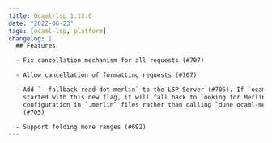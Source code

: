 ```yaml
---
title: Ocaml-lsp 1.12.0
date: "2022-06-23"
tags: [ocaml-lsp, platform]
changelog: |
  ## Features

  - Fix cancellation mechanism for all requests (#707)

  - Allow cancellation of formatting requests (#707)

  - Add `--fallback-read-dot-merlin` to the LSP Server (#705). If `ocamllsp` is
    started with this new flag, it will fall back to looking for Merlin
    configuration in `.merlin` files rather than calling `dune ocaml-merlin`.
    (#705)

  - Support folding more ranges (#692)
---
```


